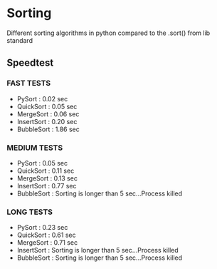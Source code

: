 # Sorting
Different sorting algorithms in python compared to the .sort() from lib standard

## Speedtest
### FAST TESTS
* PySort      : 0.02 sec
* QuickSort   : 0.05 sec
* MergeSort   : 0.06 sec
* InsertSort  : 0.20 sec
* BubbleSort  : 1.86 sec

### MEDIUM TESTS
* PySort      : 0.05 sec
* QuickSort   : 0.11 sec
* MergeSort   : 0.13 sec
* InsertSort  : 0.77 sec
* BubbleSort  : Sorting is longer than 5 sec...Process killed

### LONG TESTS
* PySort      : 0.23 sec
* QuickSort   : 0.61 sec
* MergeSort   : 0.71 sec
* InsertSort  : Sorting is longer than 5 sec...Process killed
* BubbleSort  : Sorting is longer than 5 sec...Process killed
